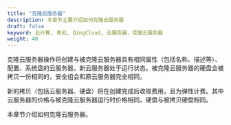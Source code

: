 ```yaml
---
title: "克隆云服务器"
description: 本章节主要介绍如何克隆云服务器
draft: false
keyword: 云计算, 青云, QingCloud, 云服务器，克隆云服务器
weight: 40
---
```


克隆云服务器操作将创建与被克隆云服务器具有相同属性（包括名称、描述等）、配置、系统盘的云服务器，新云服务器处于运行状态。被克隆云服务器的硬盘会被拷贝一份相同的，安全组会和原云服务器完全相同。

新的拷贝（包括云服务器、硬盘）将在创建完成后收取费用，且为弹性计费。其中云服务器的价格与被克隆云服务器运行时价格相同，硬盘与被拷贝硬盘相同。

本章节介绍如何克隆云服务器。
